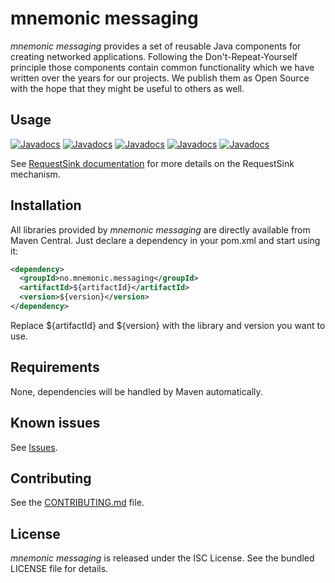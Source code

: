mnemonic messaging
================

*mnemonic messaging* provides a set of reusable Java components for creating networked applications. Following the Don't-Repeat-Yourself principle those components contain common functionality which we have written over the years for our projects. We publish them as Open Source with the hope that they might be useful to others as well.

## Usage

[![Javadocs](https://javadoc.io/badge/no.mnemonic.messaging/documentchannel.svg?color=orange&label=documentchannel)](https://javadoc.io/doc/no.mnemonic.messaging/documentchannel)
[![Javadocs](https://javadoc.io/badge/no.mnemonic.messaging/documentchannel-jms.svg?color=orange&label=documentchannel-jms)](https://javadoc.io/doc/no.mnemonic.messaging/documentchannel-jms)
[![Javadocs](https://javadoc.io/badge/no.mnemonic.messaging/documentchannel-kafka.svg?color=orange&label=documentchannel-kafka)](https://javadoc.io/doc/no.mnemonic.messaging/documentchannel-kafka)
[![Javadocs](https://javadoc.io/badge/no.mnemonic.messaging/requestsink.svg?color=orange&label=requestsink)](https://javadoc.io/doc/no.mnemonic.messaging/requestsink)
[![Javadocs](https://javadoc.io/badge/no.mnemonic.messaging/requestsink-jms.svg?color=orange&label=requestsink-jms)](https://javadoc.io/doc/no.mnemonic.messaging/requestsink-jms)

See [RequestSink documentation](docs/REQUESTSINK.md) for more details on the RequestSink mechanism.

## Installation

All libraries provided by *mnemonic messaging* are directly available from Maven Central. Just declare a dependency in your pom.xml and start using it:

```xml
<dependency>
  <groupId>no.mnemonic.messaging</groupId>
  <artifactId>${artifactId}</artifactId>
  <version>${version}</version>
</dependency>
```

Replace ${artifactId} and ${version} with the library and version you want to use.

## Requirements

None, dependencies will be handled by Maven automatically.

## Known issues

See [Issues](https://github.com/mnemonic-no/messaging/issues).

## Contributing

See the [CONTRIBUTING.md](CONTRIBUTING.md) file.

## License

*mnemonic messaging* is released under the ISC License. See the bundled LICENSE file for details.